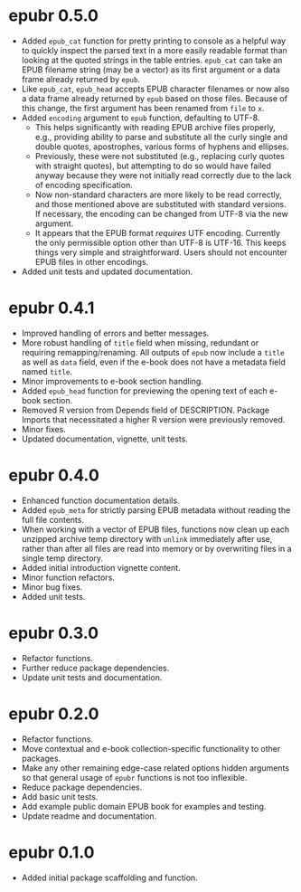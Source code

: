 # epubr 0.5.0

* Added `epub_cat` function for pretty printing to console as a helpful way to quickly inspect the parsed text in a more easily readable format than looking at the quoted strings in the table entries. `epub_cat` can take an EPUB filename string (may be a vector) as its first argument or a data frame already returned by `epub`.
* Like `epub_cat`, `epub_head` accepts EPUB character filenames or now also a data frame already returned by `epub` based on those files. Because of this change, the first argument has been renamed from `file` to `x`.
* Added `encoding` argument to `epub` function, defaulting to UTF-8.
    * This helps significantly with reading EPUB archive files properly, e.g., providing ability to parse and substitute all the curly single and double quotes, apostrophes, various forms of hyphens and ellipses.
    * Previously, these were not substituted (e.g., replacing curly quotes with straight quotes), but attempting to do so would have failed anyway because they were not initially read correctly due to the lack of encoding specification.
    * Now non-standard characters are more likely to be read correctly, and those mentioned above are substituted with standard versions. If necessary, the encoding can be changed from UTF-8 via the new argument.
    * It appears that the EPUB format *requires* UTF encoding. Currently the only permissible option other than UTF-8 is UTF-16. This keeps things very simple and straightforward. Users should not encounter EPUB files in other encodings.
* Added unit tests and updated documentation.

# epubr 0.4.1

* Improved handling of errors and better messages.
* More robust handling of `title` field when missing, redundant or requiring remapping/renaming. All outputs of `epub` now include a `title` as well as `data` field, even if the e-book does not have a metadata field named `title`.
* Minor improvements to e-book section handling.
* Added `epub_head` function for previewing the opening text of each e-book section.
* Removed R version from Depends field of DESCRIPTION. Package Imports that necessitated a higher R version were previously removed.
* Minor fixes.
* Updated documentation, vignette, unit tests.

# epubr 0.4.0

* Enhanced function documentation details.
* Added `epub_meta` for strictly parsing EPUB metadata without reading the full file contents.
* When working with a vector of EPUB files, functions now clean up each unzipped archive temp directory with `unlink` immediately after use, rather than after all files are read into memory or by overwriting files in a single temp directory.
* Added initial introduction vignette content.
* Minor function refactors.
* Minor bug fixes.
* Added unit tests.

# epubr 0.3.0

* Refactor functions.
* Further reduce package dependencies.
* Update unit tests and documentation.

# epubr 0.2.0

* Refactor functions.
* Move contextual and e-book collection-specific functionality to other packages.
* Make any other remaining edge-case related options hidden arguments so that general usage of `epubr` functions is not too inflexible.
* Reduce package dependencies.
* Add basic unit tests.
* Add example public domain EPUB book for examples and testing.
* Update readme and documentation.

# epubr 0.1.0

* Added initial package scaffolding and function.
